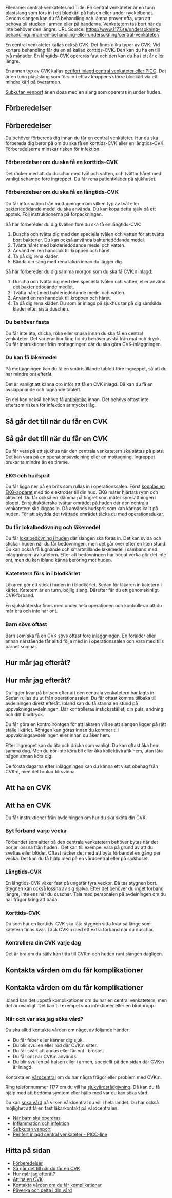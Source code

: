 Filename: central-venkateter.md
Title: En central venkateter är en tunn plastslang som förs in i ett blodkärl på halsen eller under nyckelbenet. Genom slangen kan du få behandling och lämna prover ofta, utan att behöva bli stucken i armen eller på händerna. Venkatetern tas bort när du inte behöver den längre.
URL Source: https://www.1177.se/undersokning-behandling/innan-en-behandling-eller-undersokning/central-venkateter/

En central venkateter kallas också CVK. Det finns olika typer av CVK. Vid kortare behandling får du en så kallad korttids-CVK. Den kan du ha en till två månader. En långtids-CVK opereras fast och den kan du ha i ett år eller längre.

En annan typ av CVK kallas [perifert inlagd central venkateter eller PICC](https://www.1177.se/undersokning-behandling/innan-en-behandling-eller-undersokning/perifert-inlagd-central-venkateter---picc/). Det är en tunn plastslang som förs in i ett av kroppens större blodkärl via ett mindre kärl på överarmen.

[Subkutan venport](https://www.1177.se/undersokning-behandling/innan-en-behandling-eller-undersokning/subkutan-venport/) är en dosa med en slang som opereras in under huden.

Förberedelser
-------------

Förberedelser
-------------

Du behöver förbereda dig innan du får en central venkateter. Hur du ska förbereda dig beror på om du ska få en korttids-CVK eller en långtids-CVK. Förberedelserna minskar risken för infektion.

### Förberedelser om du ska få en korttids-CVK

Det räcker med att du duschar med tvål och vatten, och tvättar håret med vanligt schampo före ingreppet. Du får rena patientkläder på sjukhuset.

### Förberedelser om du ska få en långtids-CVK

Du får information från mottagningen om vilken typ av tvål eller bakteriedödande medel du ska använda. Du kan köpa detta själv på ett apotek. Följ instruktionerna på förpackningen.

Så här förbereder du dig kvällen före du ska få en långtids-CVK:

1.  Duscha och tvätta dig med den speciella tvålen och vatten för att tvätta bort bakterier. Du kan också använda bakteriedödande medel.
2.  Tvätta håret med bakteriedödande medel och vatten.
3.  Använd en ren handduk till kroppen och håret.
4.  Ta på dig rena kläder.
5.  Bädda din säng med rena lakan innan du lägger dig.

Så här förbereder du dig samma morgon som du ska få CVK:n inlagd:

1.  Duscha och tvätta dig med den speciella tvålen och vatten, eller använd det bakteriedödande medlet.
2.  Tvätta håret med bakteriedödande medel och vatten.
3.  Använd en ren handduk till kroppen och håret.
4.  Ta på dig rena kläder. Du som är inlagd på sjukhus tar på dig särskilda kläder efter sista duschen.

### Du behöver fasta

Du får inte äta, dricka, röka eller snusa innan du ska få en central venkateter. Det varierar hur lång tid du behöver avstå från mat och dryck. Du får instruktioner från mottagningen där du ska göra CVK-inläggningen.

### Du kan få läkemedel

På mottagningen kan du få en smärtstillande tablett före ingreppet, så att du har mindre ont efteråt.

Det är vanligt att känna oro inför att få en CVK inlagd. Då kan du få en avslappnande och lugnande tablett.

En del kan också behöva få [antibiotika](https://www.1177.se/undersokning-behandling/behandling-med-lakemedel/lakemedel-utifran-diagnos/antibiotika/) innan. Det behövs oftast inte eftersom risken för infektion är mycket låg.

Så går det till när du får en CVK
---------------------------------

Så går det till när du får en CVK
---------------------------------

Du får vara på ett sjukhus när den centrala venkatetern ska sättas på plats. Det kan vara på en operationsavdelning eller en mottagning. Ingreppet brukar ta mindre än en timme.

### EKG och hudsprit

Du får ligga ner på en brits som rullas in i operationssalen. Först [kopplas en EKG-apparat](https://www.1177.se/undersokning-behandling/undersokningar-och-provtagning/provtagning-och-matningar/matningar/ekg/) med tio elektroder till din hud. EKG mäter hjärtats rytm och aktivitet. Du får också en klämma på fingret som mäter syresättningen i blodet. En sjuksköterska tvättar området på huden där den centrala venkatetern ska läggas in. Då används hudsprit som kan kännas kallt på huden. För att skydda det tvättade området täcks du med operationsdukar.

### Du får lokalbedövning och läkemedel

Du får [lokalbedövning i huden](https://www.1177.se/undersokning-behandling/behandling-med-lakemedel/behandlingar-med-lakemedel/lokalbedovning/) där slangen ska föras in. Det kan svida och sticka i huden när du får bedövningen, men det går över efter en liten stund. Du kan också få lugnande och smärtstillande läkemedel i samband med inläggningen av katetern. Efter att bedövningen har börjat verka gör det inte ont, men du kan ibland känna beröring mot huden.

### Katetetern förs in i blodkärlet

Läkaren gör ett stick i huden in i blodkärlet. Sedan för läkaren in katetern i kärlet. Katetern är en tunn, böjlig slang. Därefter får du ett genomskinligt CVK-förband.

En sjuksköterska finns med under hela operationen och kontrollerar att du mår bra och inte har ont.

### Barn sövs oftast

Barn som ska få en CVK [sövs](https://www.1177.se/undersokning-behandling/operationer/fore-och-efter-operation/nar-barn-ska-opereras/) oftast före inläggningen. En förälder eller annan närstående får alltid följa med in i operationssalen och vara med tills barnet somnar.

Hur mår jag efteråt?
--------------------

Hur mår jag efteråt?
--------------------

Du ligger kvar på britsen efter att den centrala venkatetern har lagts in. Sedan rullas du ut från operationssalen. Du får oftast komma tillbaka till avdelningen direkt efteråt. Ibland kan du få stanna en stund på uppvakningsavdelningen. Där kontrolleras insticksstället, din puls, andning och ditt blodtryck.

Du får göra en kontrollröntgen för att läkaren vill se att slangen ligger på rätt ställe i kärlet. Röntgen kan göras innan du kommer till uppvakningsavdelningen eller innan du åker hem.

Efter ingreppet kan du äta och dricka som vanligt. Du kan oftast åka hem samma dag. Men du bör inte köra bil eller åka kollektivtrafik hem, utan låta någon annan köra dig.

De första dagarna efter inläggningen kan du känna ett visst obehag från CVK:n, men det brukar försvinna.

Att ha en CVK
-------------

Att ha en CVK
-------------

Du får instruktioner från avdelningen om hur du ska sköta din CVK.

### Byt förband varje vecka

Förbandet som sitter på den centrala venkatetern behöver bytas när det börjar lossna från huden.  Det kan till exempel vara på grund av att du svettas eller blöder. Oftast räcker det med att byta förbandet en gång per vecka. Det kan du få hjälp med på en vårdcentral eller på sjukhuset.

### Långtids-CVK

En långtids-CVK växer fast på ungefär fyra veckor. Då tas stygnen bort. Stygnen kan också lossna av sig själva. Efter det behöver du inget förband längre, inte ens när du duschar. Tala med personalen på avdelningen om du har frågor kring att bada.

### Korttids-CVK

Du som har en korttids-CVK ska låta stygnen sitta kvar så länge som katetern finns kvar. Täck CVK:n med ett extra förband när du duschar.

### Kontrollera din CVK varje dag

Det är bra om du själv kan titta till CVK:n och huden runt slangen dagligen.

Kontakta vården om du får komplikationer
----------------------------------------

Kontakta vården om du får komplikationer
----------------------------------------

Ibland kan det uppstå komplikationer om du har en central venkatetern, men det är ovanligt. Det kan till exempel vara infektioner eller en blodpropp.

### När och var ska jag söka vård?

Du ska alltid kontakta vården om något av följande händer:

*   Du får feber eller känner dig sjuk.
*   Du blir svullen eller röd där CVK:n sitter.
*   Du får svårt att andas eller får ont i bröstet.
*   Du får ont när CVK:n används.
*   Du blir svullen på halsen eller i armen, speciellt på den sidan där CVK:n är inlagd.

Kontakta en [vårdcentral](https://www.1177.se/lankbiblioteket/nationella-lankar/1177---lankar/hitta-vard---forinstallda-sok/hitta-vardcentral-nara-mig/) om du har några frågor eller problem med CVK:n.

Ring telefonnummer 1177 om du vill ha [sjukvårdsrådgivning](https://www.1177.se/om-1177/nar-du-ringer-1177/nar-du-ringer-1177/). Då kan du få hjälp med att bedöma symtom eller hjälp med var du kan söka vård.

Du kan [söka vård](https://www.1177.se/lankbiblioteket/nationella-lankar/1177---lankar/hitta-vard---forinstallda-sok/hitta-vardcentral-nara-mig/) på vilken vårdcentral du vill i hela landet. Du har också möjlighet att få en fast läkarkontakt på vårdcentralen.

*   [När barn ska opereras](https://www.1177.se/undersokning-behandling/operationer/fore-och-efter-operation/nar-barn-ska-opereras/)
*   [Inflammation och infektion](https://www.1177.se/sjukdomar--besvar/infektioner/infektion-och-inflammation/)
*   [Subkutan venport](https://www.1177.se/undersokning-behandling/innan-en-behandling-eller-undersokning/subkutan-venport/)
*   [Perifert inlagd central venkateter - PICC-line](https://www.1177.se/undersokning-behandling/innan-en-behandling-eller-undersokning/perifert-inlagd-central-venkateter---picc/)

Hitta på sidan
--------------

*   [Förberedelser](https://www.1177.se/undersokning-behandling/innan-en-behandling-eller-undersokning/central-venkateter/#section-10395)
*   [Så går det till när du får en CVK](https://www.1177.se/undersokning-behandling/innan-en-behandling-eller-undersokning/central-venkateter/#section-105087)
*   [Hur mår jag efteråt?](https://www.1177.se/undersokning-behandling/innan-en-behandling-eller-undersokning/central-venkateter/#section-10396)
*   [Att ha en CVK](https://www.1177.se/undersokning-behandling/innan-en-behandling-eller-undersokning/central-venkateter/#section-105088)
*   [Kontakta vården om du får komplikationer](https://www.1177.se/undersokning-behandling/innan-en-behandling-eller-undersokning/central-venkateter/#section-10397)
*   [Påverka och delta i din vård](https://www.1177.se/undersokning-behandling/innan-en-behandling-eller-undersokning/central-venkateter/#section-105090)